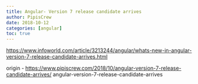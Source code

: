 ```yaml
---
title: Angular- Version 7 release candidate arrives
author: PipisCrew
date: 2018-10-12
categories: [angular]
toc: true
---
```


https://www.infoworld.com/article/3213244/angular/whats-new-in-angular-version-7-release-candidate-arrives.html

origin - https://www.pipiscrew.com/2018/10/angular-version-7-release-candidate-arrives/ angular-version-7-release-candidate-arrives